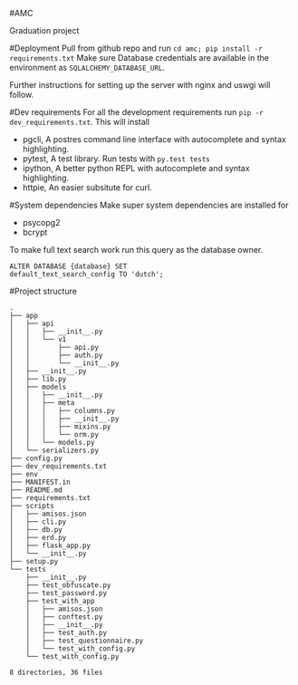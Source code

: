 #AMC

Graduation project

#Deployment
Pull from github repo and run `cd amc; pip install -r requirements.txt`
Make sure Database credentials are available in the environment as
`SQLALCHEMY_DATABASE_URL`.

Further instructions for setting up the server with nginx and uswgi will
follow.

#Dev requirements
For all the development requirements run `pip -r dev_requirements.txt`.
This will install

* pgcli, A postres command line interface with autocomplete and syntax highlighting.
* pytest, A test library. Run tests with `py.test tests`
* ipython, A better python REPL with autocomplete and syntax highlighting.
* httpie, An easier subsitute for curl.

#System dependencies
Make super system dependencies are installed for
* psycopg2
* bcrypt

To make full text search work run this query as the database owner.
```
ALTER DATABASE {database} SET
default_text_search_config TO 'dutch';
```

#Project structure
```
.
├── app
│   ├── api
│   │   ├── __init__.py
│   │   └── v1
│   │       ├── api.py
│   │       ├── auth.py
│   │       └── __init__.py
│   ├── __init__.py
│   ├── lib.py
│   ├── models
│   │   ├── __init__.py
│   │   ├── meta
│   │   │   ├── columns.py
│   │   │   ├── __init__.py
│   │   │   ├── mixins.py
│   │   │   └── orm.py
│   │   └── models.py
│   └── serializers.py
├── config.py
├── dev_requirements.txt
├── env
├── MANIFEST.in
├── README.md
├── requirements.txt
├── scripts
│   ├── amisos.json
│   ├── cli.py
│   ├── db.py
│   ├── erd.py
│   ├── flask_app.py
│   └── __init__.py
├── setup.py
└── tests
    ├── __init__.py
    ├── test_obfuscate.py
    ├── test_password.py
    ├── test_with_app
    │   ├── amisos.json
    │   ├── conftest.py
    │   ├── __init__.py
    │   ├── test_auth.py
    │   ├── test_questionnaire.py
    │   └── test_with_config.py
    └── test_with_config.py

8 directories, 36 files
```
